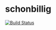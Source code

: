 # schonbillig
[![Build Status](https://travis-ci.com/magnuspedro/schonbillig.svg?branch=master)](https://travis-ci.com/magnuspedro/schonbillig)
